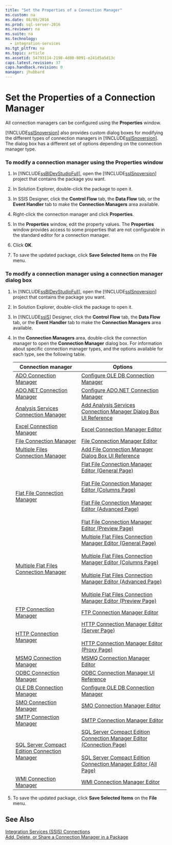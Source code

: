 ```yaml
---
title: "Set the Properties of a Connection Manager"
ms.custom: na
ms.date: 08/09/2016
ms.prod: sql-server-2016
ms.reviewer: na
ms.suite: na
ms.technology: 
  - integration-services
ms.tgt_pltfrm: na
ms.topic: article
ms.assetid: 54793114-2198-4d80-8091-e241d5a5d13c
caps.latest.revision: 37
caps.handback.revision: 0
manager: jhubbard
---
```

# Set the Properties of a Connection Manager
All connection managers can be configured using the **Properties** window.  
  
 [!INCLUDE[ssISnoversion](../../Topics/TopicNameContainA/tokens/ssISnoversion_md.md)] also provides custom dialog boxes for modifying the different types of connection managers in [!INCLUDE[ssISnoversion](../../Topics/TopicNameContainA/tokens/ssISnoversion_md.md)]. The dialog box has a different set of options depending on the connection manager type.  
  
### To modify a connection manager using the Properties window  
  
1.  In [!INCLUDE[ssBIDevStudioFull](../../Topics/TopicNameContainA/tokens/ssBIDevStudioFull_md.md)], open the [!INCLUDE[ssISnoversion](../../Topics/TopicNameContainA/tokens/ssISnoversion_md.md)] project that contains the package you want.  
  
2.  In Solution Explorer, double-click the package to open it.  
  
3.  In SSIS Designer, click the **Control Flow** tab, the **Data Flow** tab, or the **Event Handler** tab to make the **Connection Managers** area available.  
  
4.  Right-click the connection manager and click **Properties**.  
  
5.  In the **Properties** window, edit the property values. The **Properties** window provides access to some properties that are not configurable in the standard editor for a connection manager.  
  
6.  Click **OK**.  
  
7.  To save the updated package, click **Save Selected Items** on the **File** menu.  
  
### To modify a connection manager using a connection manager dialog box  
  
1.  In [!INCLUDE[ssBIDevStudioFull](../../Topics/TopicNameContainA/tokens/ssBIDevStudioFull_md.md)], open the [!INCLUDE[ssISnoversion](../../Topics/TopicNameContainA/tokens/ssISnoversion_md.md)] project that contains the package you want.  
  
2.  In Solution Explorer, double-click the package to open it.  
  
3.  In [!INCLUDE[ssIS](../../Topics/TopicNameContainA/tokens/ssIS_md.md)] Designer, click the **Control Flow** tab, the **Data Flow** tab, or the **Event Handler** tab to make the **Connection Managers** area available.  
  
4.  In the **Connection Managers** area, double-click the connection manager to open the **Connection Manager** dialog box. For information about specific connection manager types, and the options available for each type, see the following table.  
  
    |Connection manager|Options|  
    |------------------------|-------------|  
    |[ADO Connection Manager](../../Topics/TopicNameNotContainA/ADO-Connection-Manager.md)|[Configure OLE DB Connection Manager](../../Topics/TopicNameNotContainA/Configure-OLE-DB-Connection-Manager.md)|  
    |[ADO.NET Connection Manager](../../Topics/TopicNameNotContainA/ADO.NET-Connection-Manager.md)|[Configure ADO.NET Connection Manager](../../Topics/TopicNameNotContainA/Configure-ADO.NET-Connection-Manager.md)|  
    |[Analysis Services Connection Manager](../../Topics/TopicNameNotContainA/Analysis-Services-Connection-Manager.md)|[Add Analysis Services Connection Manager Dialog Box UI Reference](../../Topics/TopicNameNotContainA/Add-Analysis-Services-Connection-Manager-Dialog-Box-UI-Reference.md)|  
    |[Excel Connection Manager](../../Topics/TopicNameNotContainA/Excel-Connection-Manager.md)|[Excel Connection Manager Editor](../../Topics/TopicNameNotContainA/Excel-Connection-Manager-Editor.md)|  
    |[File Connection Manager](../../Topics/TopicNameNotContainA/File-Connection-Manager.md)|[File Connection Manager Editor](../../Topics/TopicNameNotContainA/File-Connection-Manager-Editor.md)|  
    |[Multiple Files Connection Manager](../../Topics/TopicNameNotContainA/Multiple-Files-Connection-Manager.md)|[Add File Connection Manager Dialog Box UI Reference](../../Topics/TopicNameNotContainA/Add-File-Connection-Manager-Dialog-Box-UI-Reference.md)|  
    |[Flat File Connection Manager](../../Topics/TopicNameNotContainA/Flat-File-Connection-Manager.md)|[Flat File Connection Manager Editor (General Page)](../../Topics/TopicNameNotContainA/Flat-File-Connection-Manager-Editor--General-Page-.md)<br /><br /> [Flat File Connection Manager Editor (Columns Page)](../../Topics/TopicNameNotContainA/Flat-File-Connection-Manager-Editor--Columns-Page-.md)<br /><br /> [Flat File Connection Manager Editor (Advanced Page)](../../Topics/TopicNameNotContainA/Flat-File-Connection-Manager-Editor--Advanced-Page-.md)<br /><br /> [Flat File Connection Manager Editor (Preview Page)](../../Topics/TopicNameNotContainA/Flat-File-Connection-Manager-Editor--Preview-Page-.md)|  
    |[Multiple Flat Files Connection Manager](../../Topics/TopicNameNotContainA/Multiple-Flat-Files-Connection-Manager.md)|[Multiple Flat Files Connection Manager Editor (General Page)](../../Topics/TopicNameNotContainA/Multiple-Flat-Files-Connection-Manager-Editor--General-Page-.md)<br /><br /> [Multiple Flat Files Connection Manager Editor (Columns Page)](../../Topics/TopicNameNotContainA/Multiple-Flat-Files-Connection-Manager-Editor--Columns-Page-.md)<br /><br /> [Multiple Flat Files Connection Manager Editor (Advanced Page)](../../Topics/TopicNameNotContainA/Multiple-Flat-Files-Connection-Manager-Editor--Advanced-Page-.md)<br /><br /> [Multiple Flat Files Connection Manager Editor (Preview Page)](../../Topics/TopicNameNotContainA/Multiple-Flat-Files-Connection-Manager-Editor--Preview-Page-.md)|  
    |[FTP Connection Manager](../../Topics/TopicNameNotContainA/FTP-Connection-Manager.md)|[FTP Connection Manager Editor](../../Topics/TopicNameNotContainA/FTP-Connection-Manager-Editor.md)|  
    |[HTTP Connection Manager](../../Topics/TopicNameNotContainA/HTTP-Connection-Manager.md)|[HTTP Connection Manager Editor (Server Page)](../../Topics/TopicNameNotContainA/HTTP-Connection-Manager-Editor--Server-Page-.md)<br /><br /> [HTTP Connection Manager Editor (Proxy Page)](../../Topics/TopicNameNotContainA/HTTP-Connection-Manager-Editor--Proxy-Page-.md)|  
    |[MSMQ Connection Manager](../../Topics/TopicNameNotContainA/MSMQ-Connection-Manager.md)|[MSMQ Connection Manager Editor](../../Topics/TopicNameNotContainA/MSMQ-Connection-Manager-Editor.md)|  
    |[ODBC Connection Manager](../../Topics/TopicNameNotContainA/ODBC-Connection-Manager.md)|[ODBC Connection Manager UI Reference](../../Topics/TopicNameNotContainA/ODBC-Connection-Manager-UI-Reference.md)|  
    |[OLE DB Connection Manager](../../Topics/TopicNameNotContainA/OLE-DB-Connection-Manager.md)|[Configure OLE DB Connection Manager](../../Topics/TopicNameNotContainA/Configure-OLE-DB-Connection-Manager.md)|  
    |[SMO Connection Manager](../../Topics/TopicNameNotContainA/SMO-Connection-Manager.md)|[SMO Connection Manager Editor](../../Topics/TopicNameNotContainA/SMO-Connection-Manager-Editor.md)|  
    |[SMTP Connection Manager](../../Topics/TopicNameNotContainA/SMTP-Connection-Manager.md)|[SMTP Connection Manager Editor](../../Topics/TopicNameNotContainA/SMTP-Connection-Manager-Editor.md)|  
    |[SQL Server Compact Edition Connection Manager](../../Topics/TopicNameNotContainA/SQL-Server-Compact-Edition-Connection-Manager.md)|[SQL Server Compact Edition Connection Manager Editor (Connection Page)](../../Topics/TopicNameNotContainA/SQL-Server-Compact-Edition-Connection-Manager-Editor--Connection-Page-.md)<br /><br /> [SQL Server Compact Edition Connection Manager Editor (All Page)](../../Topics/TopicNameNotContainA/SQL-Server-Compact-Edition-Connection-Manager-Editor--All-Page-.md)|  
    |[WMI Connection Manager](../../Topics/TopicNameNotContainA/WMI-Connection-Manager.md)|[WMI Connection Manager Editor](../../Topics/TopicNameNotContainA/WMI-Connection-Manager-Editor.md)|  
  
5.  To save the updated package, click **Save Selected Items** on the **File** menu.  
  
## See Also  
 [Integration Services (SSIS) Connections](../../Topics/TopicNameNotContainA/Integration-Services--SSIS--Connections.md)   
 [Add, Delete, or Share a Connection Manager in a Package](../../Topics/TopicNameContainA/Add--Delete--or-Share-a-Connection-Manager-in-a-Package.md)